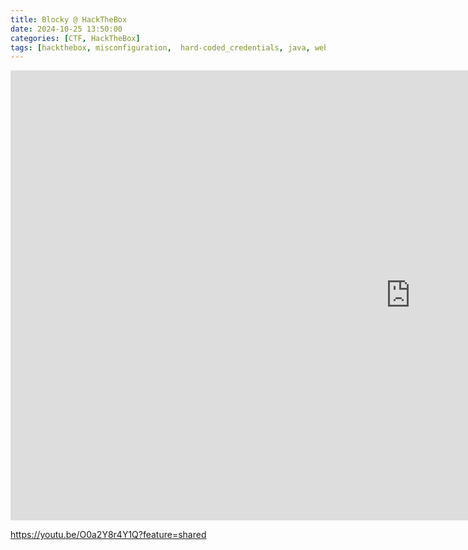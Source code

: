 ```yaml
---
title: Blocky @ HackTheBox
date: 2024-10-25 13:50:00
categories: [CTF, HackTheBox]
tags: [hackthebox, misconfiguration,  hard-coded_credentials, java, web-application]     # TAG names should always be lowercase
---
```


<iframe width="1280" height="720" src="https://www.youtube.com/embed/O0a2Y8r4Y1Q" title="Blocky - HackThebox" frameborder="0" allow="accelerometer; autoplay; clipboard-write; encrypted-media; gyroscope; picture-in-picture; web-share" referrerpolicy="strict-origin-when-cross-origin" allowfullscreen></iframe>

https://youtu.be/O0a2Y8r4Y1Q?feature=shared
